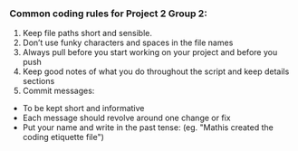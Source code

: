 ### Common coding rules for Project 2 Group 2: 

1. Keep file paths short and sensible.
2. Don’t use funky characters and spaces in the file names
3. Always pull before you start working on your project and before you push
4. Keep good notes of what you do throughout the script and keep details sections
5. Commit messages:
  - To be kept short and informative
  - Each message should revolve around one change or fix
  - Put your name and write in the past tense: (eg. "Mathis created the coding etiquette file")
